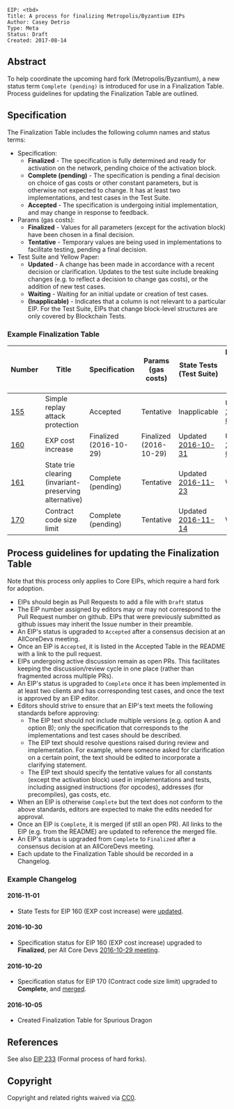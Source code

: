 ```
EIP: <tbd>
Title: A process for finalizing Metropolis/Byzantium EIPs
Author: Casey Detrio
Type: Meta
Status: Draft
Created: 2017-08-14
```

## Abstract

To help coordinate the upcoming hard fork (Metropolis/Byzantium), a new status term `Complete (pending)` is introduced for use in a Finalization Table. Process guidelines for updating the Finalization Table are outlined.


## Specification

The Finalization Table includes the following column names and status terms:

* Specification:
  * **Finalized** - The specification is fully determined and ready for activation on the network, pending choice of the activation block.
  * **Complete (pending)** - The specification is pending a final decision on choice of gas costs or other constant parameters, but is otherwise not expected to change. It has at least two implementations, and test cases in the Test Suite. 
  * **Accepted** - The specification is undergoing initial implementation, and may change in response to feedback.
* Params (gas costs):
  * **Finalized** - Values for all parameters (except for the activation block) have been chosen in a final decision.
  * **Tentative** - Temporary values are being used in implementations to facilitate testing, pending a final decision.
* Test Suite and Yellow Paper:
  * **Updated** - A change has been made in accordance with a recent decision or clarification. Updates to the test suite include breaking changes (e.g. to reflect a decision to change gas costs), or the addition of new test cases.
  * **Waiting** - Waiting for an initial update or creation of test cases.
  * **(Inapplicable)** - Indicates that a column is not relevant to a particular EIP. For the Test Suite, EIPs that change block-level structures are only covered by Blockchain Tests.


### Example Finalization Table

| Number                                                  |Title                                                      | Specification           |  Params (gas costs)        | State Tests (Test Suite)                       | Blockchain and Other Tests (Test Suite)      | Yellow Paper                         |
| ------------------------------------------------------- | ----------------------------------------------------------| ----------------------- | ---------------------------| -----------------------------------------------| ---------------------------------------------| -------------------------------------|
| [155](https://github.com/ethereum/EIPs/issues/155)      | Simple replay attack protection                           | Accepted                |  Tentative                 |      Inapplicable                              | Updated [2016-11-07][155-txtest-11-07]       |     Waiting                          |
| [160][160-file]                                         | EXP cost increase                                         | Finalized (2016-10-29)  |  Finalized (2016-10-29)    |  Updated [2016-10-31][160-statetest-10-31]     | Updated [2017-02-01][160-blocktest-02-01]    | Updated [2017-07-10][160-yp-07-10]   |
| [161][161-file]                                         | State trie clearing (invariant-preserving alternative)    | Complete (pending)      |  Tentative                 |  Updated [2016-11-23][161-statetest-11-23]     |        Waiting                               |     Waiting                          |
| [170][170-file]                                         | Contract code size limit                                  | Complete (pending)      |  Tentative                 |  Updated [2016-11-14][170-statetest-11-14]     |        Waiting                               | Updated [2017-07-05][170-yp-07-05]   |


## Process guidelines for updating the Finalization Table

Note that this process only applies to Core EIPs, which require a hard fork for adoption.

* EIPs should begin as Pull Requests to add a file with `Draft` status
* The EIP number assigned by editors may or may not correspond to the Pull Request number on github. EIPs that were previously submitted as github issues may inherit the Issue number in their preamble.
* An EIP's status is upgraded to `Accepted` after a consensus decision at an AllCoreDevs meeting.
* Once an EIP is `Accepted`, it is listed in the Accepted Table in the README with a link to the pull request.
* EIPs undergoing active discussion remain as open PRs. This facilitates keeping the discussion/review cycle in one place (rather than fragmented across multiple PRs).
* An EIP's status is upgraded to `Complete` once it has been implemented in at least two clients and has corresponding test cases, and once the text is approved by an EIP editor.
* Editors should strive to ensure that an EIP's text meets the following standards before approving:
  * The EIP text should not include multiple versions (e.g. option A and option B); only the specification that corresponds to the implementations and test cases should be described.
  * The EIP text should resolve questions raised during review and implementation. For example, where someone asked for clarification on a certain point, the text should be edited to incorporate a clarifying statement.
  * The EIP text should specify the tentative values for all constants (except the activation block) used in implementations and tests, including assigned instructions (for opcodes), addresses (for precompiles), gas costs, etc.
* When an EIP is otherwise `Complete` but the text does not conform to the above standards, editors are expected to make the edits needed for approval.
* Once an EIP is `Complete`, it is merged (if still an open PR). All links to the EIP (e.g. from the README) are updated to reference the merged file.
* An EIP's status is upgraded from `Complete` to `Finalized` after a consensus decision at an AllCoreDevs meeting.
* Each update to the Finalization Table should be recorded in a Changelog.


### Example Changelog

#### 2016-11-01
- State Tests for EIP 160 (EXP cost increase) were [updated][160-statetest-10-31].

#### 2016-10-30
- Specification status for EIP 160 (EXP cost increase) upgraded to **Finalized**, per All Core Devs [2016-10-29 meeting](https://github.com/ethereum/pm/issues/1).

#### 2016-10-20
- Specification status for EIP 170 (Contract code size limit) upgraded to **Complete**, and [merged][170-file].

#### 2016-10-05
- Created Finalization Table for Spurious Dragon


## References

See also [EIP 233](https://github.com/ethereum/EIPs/pull/233) (Formal process of hard forks).


[160-file]: https://github.com/ethereum/EIPs/blob/master/EIPS/eip-160.md
[161-file]: https://github.com/ethereum/EIPs/blob/master/EIPS/eip-161.md
[170-file]: https://github.com/ethereum/EIPs/blob/master/EIPS/eip-170.md

[160-yp-07-10]: https://github.com/ethereum/yellowpaper/pull/281
[155-yp-03-31]: https://github.com/ethereum/yellowpaper/pull/282
[170-yp-07-05]: https://github.com/ethereum/yellowpaper/pull/290

[155-txtest-11-07]: https://github.com/ethereum/tests/commit/72eb9bf567af047aa521afb7a6edba32fd98db53

[160-statetest-10-31]: https://github.com/ethereum/tests/pull/126/commits/00dffea5dfe055b5c45efc197ed9e24e23ae44a7
[160-blocktest-02-01]: https://github.com/ethereum/tests/commit/8566f092c3f567a511d625329a7fa96c620f06b0

[161-statetest-11-23]: https://github.com/ethereum/tests/pull/126

[170-statetest-11-14]: https://github.com/ethereum/tests/commit/289b3e4524786618c7ec253b516bc8e76350f947


## Copyright

Copyright and related rights waived via [CC0](https://creativecommons.org/publicdomain/zero/1.0/).
